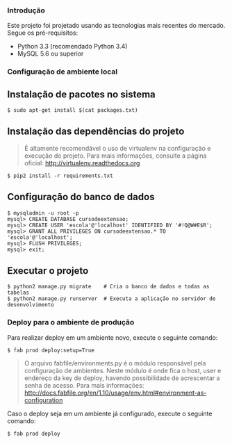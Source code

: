 ### Introdução ###
Este projeto foi projetado usando as tecnologias mais recentes do
mercado. Segue os pré-requisitos:  
* Python 3.3 (recomendado Python 3.4)  
* MySQL 5.6 ou superior  
### Configuração de ambiente local ###
## Instalação de pacotes no sistema ##
```shell
$ sudo apt-get install $(cat packages.txt)
```
## Instalação das dependências do projeto ##
> É altamente recomendável o uso de virtualenv na configuração e
> execução do projeto. Para mais informações, consulte a página oficial:
> http://virtualenv.readthedocs.org

```shell
$ pip2 install -r requirements.txt
```
## Configuração do banco de dados ##
```shell
$ mysqladmin -u root -p 
mysql> CREATE DATABASE cursodeextensao;
mysql> CREATE USER 'escola'@'localhost' IDENTIFIED BY '#!Q@W#E$R';
mysql> GRANT ALL PRIVILEGES ON cursodeextensao.* TO 'escola'@'localhost';
mysql> FLUSH PRIVILEGES;
mysql> exit;
```
## Executar o projeto ##
```shell
$ python2 manage.py migrate    # Cria o banco de dados e todas as tabelas
$ python2 manage.py runserver  # Executa a aplicação no servidor de desenvolvimento
```
### Deploy para o ambiente de produção ###
Para realizar deploy em um ambiente novo, execute o seguinte comando:
```shell
$ fab prod deploy:setup=True
```
> O arquivo fabfile/environments.py é o módulo responsável pela configuração
> de ambientes. Neste módulo é onde fica o host, user e endereço da key de 
> deploy, havendo possibilidade de acrescentar a senha de acesso.
> Para mais informações: 
> http://docs.fabfile.org/en/1.10/usage/env.html#environment-as-configuration

Caso o deploy seja em um ambiente já configurado, execute o seguinte comando:
```shell
$ fab prod deploy
```
